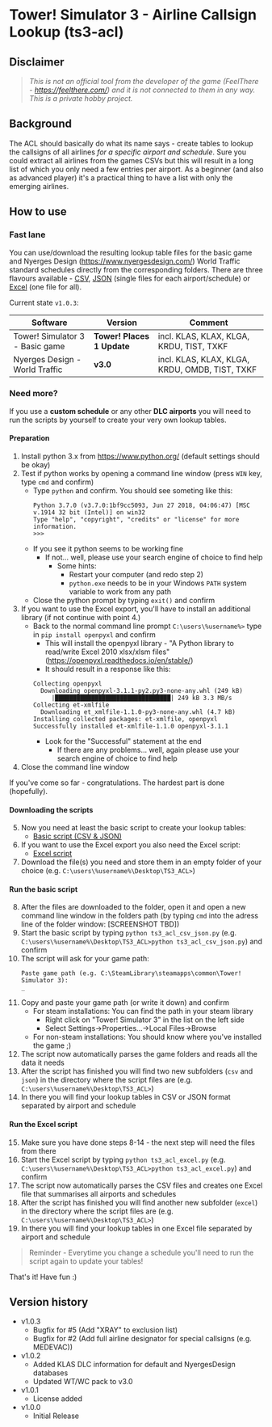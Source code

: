 # Tower! Simulator 3 - Airline Callsign Lookup (ts3-acl)

## Disclaimer
>_This is not an official tool from the developer of the game (FeelThere - https://feelthere.com/) and it is not connected to them in any way. This is a private hobby project._

## Background
The ACL should basically do what its name says - create tables to lookup the callsigns of all airlines _for a specific airport and schedule_.
Sure you could extract all airlines from the games CSVs but this will result in a long list of which you only need a few entries per airport.
As a beginner (and also as advanced player) it's a practical thing to have a list with only the emerging airlines.

## How to use
### Fast lane
You can use/download the resulting lookup table files for the basic game and Nyerges Design (https://www.nyergesdesign.com/) World Traffic standard schedules directly from the corresponding folders.
There are three flavours available - [CSV](csv), [JSON](json) (single files for each airport/schedule) or [Excel](excel) (one file for all).

Current state ```v1.0.3```:

| Software                        | Version                    | Comment                                        |
| ------------------------------- | -------------------------- | ---------------------------------------------- |
| Tower! Simulator 3 - Basic game | __Tower! Places 1 Update__ | incl. KLAS, KLAX, KLGA, KRDU, TIST, TXKF       |
| Nyerges Design - World Traffic  | __v3.0__                   | incl. KLAS, KLAX, KLGA, KRDU, OMDB, TIST, TXKF |

### Need more?
If you use a __custom schedule__ or any other __DLC airports__ you will need to run the scripts by yourself to create your very own lookup tables.

#### Preparation
1. Install python 3.x from https://www.python.org/ (default settings should be okay)
2. Test if python works by opening a command line window (press ```WIN``` key, type ```cmd``` and confirm)
   - Type ```python``` and confirm. You should see someting like this:
     ```
     Python 3.7.0 (v3.7.0:1bf9cc5093, Jun 27 2018, 04:06:47) [MSC v.1914 32 bit (Intel)] on win32
     Type "help", "copyright", "credits" or "license" for more information.
     >>>
     ```
   - If you see it python seems to be working fine
     - If not... well, please use your search engine of choice to find help
       - Some hints:
         * Restart your computer (and redo step 2)
         * ```python.exe``` needs to be in your Windows ```PATH``` system variable to work from any path
   - Close the python prompt by typing ```exit()``` and confirm
3. If you want to use the Excel export, you'll have to install an additional library (if not continue with point 4.)
   - Back to the normal command line prompt ```C:\users\%username%>``` type in ```pip install openpyxl``` and confirm
     - This will install the openpyxl library - "A Python library to read/write Excel 2010 xlsx/xlsm files" (https://openpyxl.readthedocs.io/en/stable/)
     - It should result in a response like this:
     ```
     Collecting openpyxl
       Downloading openpyxl-3.1.1-py2.py3-none-any.whl (249 kB)
          |████████████████████████████████| 249 kB 3.3 MB/s
     Collecting et-xmlfile
       Downloading et_xmlfile-1.1.0-py3-none-any.whl (4.7 kB)
     Installing collected packages: et-xmlfile, openpyxl
     Successfully installed et-xmlfile-1.1.0 openpyxl-3.1.1
     ```
     - Look for the "Successful" statement at the end
       - If there are any problems... well, again please use your search engine of choice to find help
4. Close the command line window
 
If you've come so far - congratulations. The hardest part is done (hopefully).
 
#### Downloading the scripts
5. Now you need at least the basic script to create your lookup tables:
   - [Basic script (CSV & JSON)](ts3_acl_csv_json.py)
6. If you want to use the Excel export you also need the Excel script:
   - [Excel script](ts3_acl_excel.py)
7. Download the file(s) you need and store them in an empty folder of your choice (e.g. ```C:\users\%username%\Desktop\TS3_ACL>```)

#### Run the basic script
8. After the files are downloaded to the folder, open it and open a new command line window in the folders path (by typing ```cmd``` into the adress line of the folder window: [SCREENSHOT TBD])
9. Start the basic script by typing ```python ts3_acl_csv_json.py``` (e.g. ```C:\users\%username%\Desktop\TS3_ACL>python ts3_acl_csv_json.py```) and confirm
10. The script will ask for your game path:
    ```
    Paste game path (e.g. C:\SteamLibrary\steamapps\common\Tower! Simulator 3):
    _
    ```
11. Copy and paste your game path (or write it down) and confirm
    - For steam installations: You can find the path in your steam library
      - Right click on "Tower! Simulator 3" in the list on the left side
      - Select Settings->Properties...->Local Files->Browse
    - For non-steam installations: You should know where you've installed the game ;)
12. The script now automatically parses the game folders and reads all the data it needs
13. After the script has finished you will find two new subfolders (```csv``` and ```json```) in the directory where the script files are (e.g. ```C:\users\%username%\Desktop\TS3_ACL>```)
14. In there you will find your lookup tables in CSV or JSON format separated by airport and schedule

#### Run the Excel script
15. Make sure you have done steps 8-14 - the next step will need the files from there
16. Start the Excel script by typing ```python ts3_acl_excel.py``` (e.g. ```C:\users\%username%\Desktop\TS3_ACL>python ts3_acl_excel.py```) and confirm
17. The script now automatically parses the CSV files and creates one Excel file that summarises all airports and schedules
18. After the script has finished you will find another new subfolder (```excel```) in the directory where the script files are (e.g. ```C:\users\%username%\Desktop\TS3_ACL>```)
19. In there you will find your lookup tables in one Excel file separated by airport and schedule

> Reminder - Everytime you change a schedule you'll need to run the script again to update your tables!

That's it! Have fun :)

## Version history

* v1.0.3
  - Bugfix for #5 (Add "XRAY" to exclusion list)
  - Bugfix for #2 (Add full airline designator for special callsigns (e.g. MEDEVAC))
* v1.0.2
  - Added KLAS DLC information for default and NyergesDesign databases
  - Updated WT/WC pack to v3.0
* v1.0.1
  - License added
* v1.0.0
  - Initial Release
